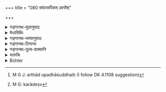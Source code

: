 +++
title = "080 सांवत्सरिकम् आप्तैश्"

+++

<details><summary>गङ्गानथ-मूलानुवादः</summary>

He should cause the yearly revenue to be collectbd by trusted men. In his business he shall stick to the scriptures; and towards the people he shall behave like a father.—(80)
</details>

<details><summary>मेधातिथिः</summary>

**बलिं** करं धान्यादीनां षष्ठाष्टमादिभागम् । **आप्तैर्** अर्थाद्युपधाशुद्धैः[^१०६] । यथोक्तम् **आम्नायपरश् च स्यात्** । आगमप्रधानतर्कशास्त्राण्य् आश्रयेत् । अथ वा पारंपर्यागतम् एव भागं गृह्णीयात्, नाधिकम् । **वर्तेत पितृवन् नृषु** । करदेष्व्[^१०७] अन्येषु च स्नेहबुद्ध्या वर्तेत ॥ ७.८० ॥


[^१०७]:
     M G: karādeṣv


[^१०६]:
     M G J: arthād upadhāśuddhaiḥ (I follow DK 4.1108 suggestion)
</details>

<details><summary>गङ्गानथ-भाष्यानुवादः</summary>

‘*Revenue*’—the tux, in the shape of the sixth part of the produce of grains.

*By trusted men*’—by men who have been tested by means of tests.

‘*He shall stick to the scriptures*’— as detailed above. That is, he shall have recourse to such sciences of reasoning &c. as depend mostly upon the scriptures. Or, it may mean that he shall receive only such part, of the produce as ‘tax’ as may be sanctioned by established usage, never more than that.

‘*Towards the people he shall behave like a father*’.— That is, he shall behave lovingly towards those who pay the taxes, as also towards others.—(80)
</details>

<details><summary>गङ्गानथ-टिप्पन्यः</summary>

This verse is quoted in *Parāśaramādhava* (Ācāra, p. 407);—and in
*Vīramitrodaya* (Rājanīti, p. 187), which explains ‘*sāṃvatsarikam
balim*’ as the ‘yearly tax’,—‘*loke*’ as ‘among the people’,—and
‘*āśrayaparaḥ*’ as ‘inclined to provide livings for the poor and the
helpless.’
</details>

<details><summary>गङ्गानथ-तुल्य-वाक्यानि</summary>

*Yājñavalkya* (1.321).—‘For the king there is no act more meritorious
than this that what he obtains by war he gives away to Brāhmaṇas and the
gift of fearlessness to the people.’

*Kāmandaka* (5.78, 79).—‘Agriculture, communications to facilitate
commercial traffic, entrenchment of strongholds for soldiers in the
capital, construction of dams and bridges across rivers, erection of
enclosures for elephants, working of mines and quarries, felling and
selling of timber and the peopling of uninhabited tracts,—these
eightfold sources of revenue, the king should ever enhance; his officers
looking up to him for livelihood should also do so, for maintaining
themselves.’
</details>

<details><summary>भारुचिः</summary>

यथोक्तेभ्य आयस्थानेभ्य आम्नायप्रामाण्येन षष्ठाष्टमभागग्रहणादिना **बलिम् आहारयेत्** । [करदेष्व् अन्येषु च **पितृवत्**] स्यात् ।
</details>

<details><summary>Bühler</summary>

080	Let him cause the annual revenue in his kingdom to be collected by trusty (officials), let him obey the sacred law in (his transactions with) the people, and behave like a father towards all men.
</details>
